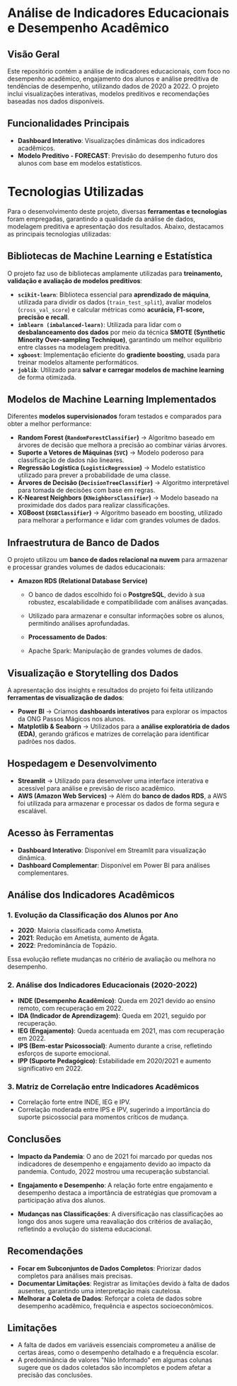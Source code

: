 # Análise de Indicadores Educacionais e Desempenho Acadêmico

## Visão Geral
Este repositório contém a análise de indicadores educacionais, com foco no desempenho acadêmico, engajamento dos alunos e análise preditiva de tendências de desempenho, utilizando dados de 2020 a 2022. O projeto inclui visualizações interativas, modelos preditivos e recomendações baseadas nos dados disponíveis.

## Funcionalidades Principais
- **Dashboard Interativo**: Visualizações dinâmicas dos indicadores acadêmicos.
- **Modelo Preditivo - FORECAST**: Previsão do desempenho futuro dos alunos com base em modelos estatísticos.

# Tecnologias Utilizadas

Para o desenvolvimento deste projeto, diversas **ferramentas e tecnologias** foram empregadas, garantindo a qualidade da análise de dados, modelagem preditiva e apresentação dos resultados. Abaixo, destacamos as principais tecnologias utilizadas:

## **Bibliotecas de Machine Learning e Estatística**
O projeto faz uso de bibliotecas amplamente utilizadas para **treinamento, validação e avaliação de modelos preditivos**:

- **`scikit-learn`**: Biblioteca essencial para **aprendizado de máquina**, utilizada para dividir os dados (`train_test_split`), avaliar modelos (`cross_val_score`) e calcular métricas como **acurácia, F1-score, precisão e recall**.
- **`imblearn (imbalanced-learn)`**: Utilizada para lidar com o **desbalanceamento dos dados** por meio da técnica **SMOTE (Synthetic Minority Over-sampling Technique)**, garantindo um melhor equilíbrio entre classes na modelagem preditiva.
- **`xgboost`**: Implementação eficiente do **gradiente boosting**, usada para treinar modelos altamente performáticos.
- **`joblib`**: Utilizado para **salvar e carregar modelos de machine learning** de forma otimizada.

## **Modelos de Machine Learning Implementados**
Diferentes **modelos supervisionados** foram testados e comparados para obter a melhor performance:

- **Random Forest (`RandomForestClassifier`)** → Algoritmo baseado em árvores de decisão que melhora a precisão ao combinar várias árvores.
- **Suporte a Vetores de Máquinas (`SVC`)** → Modelo poderoso para classificação de dados não lineares.
- **Regressão Logística (`LogisticRegression`)** → Modelo estatístico utilizado para prever a probabilidade de uma classe.
- **Árvores de Decisão (`DecisionTreeClassifier`)** → Algoritmo interpretável para tomada de decisões com base em regras.
- **K-Nearest Neighbors (`KNeighborsClassifier`)** → Modelo baseado na proximidade dos dados para realizar classificações.
- **XGBoost (`XGBClassifier`)** → Algoritmo baseado em boosting, utilizado para melhorar a performance e lidar com grandes volumes de dados.

## **Infraestrutura de Banco de Dados**
O projeto utilizou um **banco de dados relacional na nuvem** para armazenar e processar grandes volumes de dados educacionais:

- **Amazon RDS (Relational Database Service)**  
  - O banco de dados escolhido foi o **PostgreSQL**, devido à sua robustez, escalabilidade e compatibilidade com análises avançadas.
  - Utilizado para armazenar e consultar informações sobre os alunos, permitindo análises aprofundadas.

  - **Processamento de Dados**:
  - Apache Spark: Manipulação de grandes volumes de dados.

## **Visualização e Storytelling dos Dados**
A apresentação dos insights e resultados do projeto foi feita utilizando **ferramentas de visualização de dados**:

- **Power BI** → Criamos **dashboards interativos** para explorar os impactos da ONG Passos Mágicos nos alunos.
- **Matplotlib & Seaborn** → Utilizados para a **análise exploratória de dados (EDA)**, gerando gráficos e matrizes de correlação para identificar padrões nos dados.

## **Hospedagem e Desenvolvimento**
- **Streamlit** → Utilizado para desenvolver uma interface interativa e acessível para análise e previsão de risco acadêmico.
- **AWS (Amazon Web Services)** → Além do **banco de dados RDS**, a AWS foi utilizada para armazenar e processar os dados de forma segura e escalável.


## Acesso às Ferramentas
- **Dashboard Interativo**: Disponível em Streamlit para visualização dinâmica.
- **Dashboard Complementar**: Disponível em Power BI para análises complementares.

## Análise dos Indicadores Acadêmicos

### 1. Evolução da Classificação dos Alunos por Ano
- **2020**: Maioria classificada como Ametista.
- **2021**: Redução em Ametista, aumento de Ágata.
- **2022**: Predominância de Topázio.

Essa evolução reflete mudanças no critério de avaliação ou melhora no desempenho.

### 2. Análise dos Indicadores Educacionais (2020-2022)
- **INDE (Desempenho Acadêmico)**: Queda em 2021 devido ao ensino remoto, com recuperação em 2022.
- **IDA (Indicador de Aprendizagem)**: Queda em 2021, seguido por recuperação.
- **IEG (Engajamento)**: Queda acentuada em 2021, mas com recuperação em 2022.
- **IPS (Bem-estar Psicossocial)**: Aumento durante a crise, refletindo esforços de suporte emocional.
- **IPP (Suporte Pedagógico)**: Estabilidade em 2020/2021 e aumento significativo em 2022.

### 3. Matriz de Correlação entre Indicadores Acadêmicos
- Correlação forte entre INDE, IEG e IPV.
- Correlação moderada entre IPS e IPV, sugerindo a importância do suporte psicossocial para momentos críticos de mudança.

## Conclusões

- **Impacto da Pandemia**: O ano de 2021 foi marcado por quedas nos indicadores de desempenho e engajamento devido ao impacto da pandemia. Contudo, 2022 mostrou uma recuperação substancial.
  
- **Engajamento e Desempenho**: A relação forte entre engajamento e desempenho destaca a importância de estratégias que promovam a participação ativa dos alunos.

- **Mudanças nas Classificações**: A diversificação nas classificações ao longo dos anos sugere uma reavaliação dos critérios de avaliação, refletindo a evolução do sistema educacional.

## Recomendações

- **Focar em Subconjuntos de Dados Completos**: Priorizar dados completos para análises mais precisas.
- **Documentar Limitações**: Registrar as limitações devido à falta de dados ausentes, garantindo uma interpretação mais cautelosa.
- **Melhorar a Coleta de Dados**: Reforçar a coleta de dados sobre desempenho acadêmico, frequência e aspectos socioeconômicos.

## Limitações

- A falta de dados em variáveis essenciais comprometeu a análise de certas áreas, como o desempenho detalhado e a frequência escolar.
- A predominância de valores "Não Informado" em algumas colunas sugere que os dados coletados são incompletos e podem afetar a precisão das conclusões.
